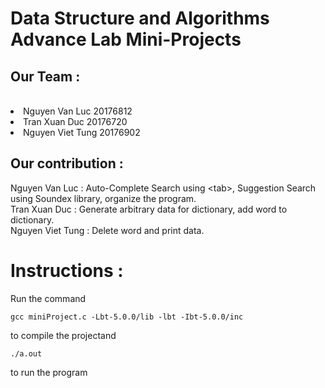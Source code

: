 # Data Structure and Algorithms Advance Lab Mini-Projects
## Our Team : 
<br/>
<list>
<li>
Nguyen Van Luc 20176812
<li>
Tran Xuan Duc 20176720
<li>
Nguyen Viet Tung 20176902
</list>

## Our contribution : 

Nguyen Van Luc : Auto-Complete Search using \<tab\>, Suggestion Search using Soundex library, organize the program.
<br/>
Tran Xuan Duc : Generate arbitrary data for dictionary, add word to dictionary. <br/>
Nguyen Viet Tung : Delete word and print data.

# Instructions :
Run the command 
```
gcc miniProject.c -Lbt-5.0.0/lib -lbt -Ibt-5.0.0/inc
```
to compile the projectand 
```
./a.out
```
to run the program